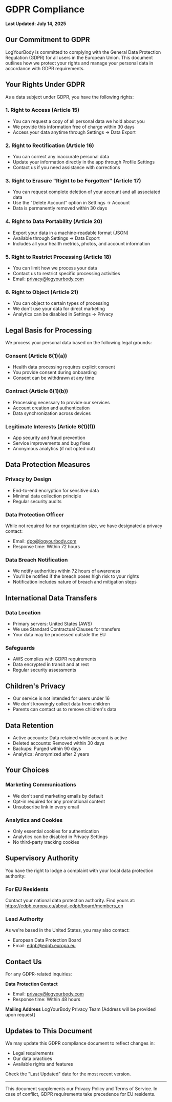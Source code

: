 # GDPR Compliance

**Last Updated: July 14, 2025**

## Our Commitment to GDPR

LogYourBody is committed to complying with the General Data Protection Regulation (GDPR) for all users in the European Union. This document outlines how we protect your rights and manage your personal data in accordance with GDPR requirements.

## Your Rights Under GDPR

As a data subject under GDPR, you have the following rights:

### 1. Right to Access (Article 15)
- You can request a copy of all personal data we hold about you
- We provide this information free of charge within 30 days
- Access your data anytime through Settings → Data Export

### 2. Right to Rectification (Article 16)
- You can correct any inaccurate personal data
- Update your information directly in the app through Profile Settings
- Contact us if you need assistance with corrections

### 3. Right to Erasure "Right to be Forgotten" (Article 17)
- You can request complete deletion of your account and all associated data
- Use the "Delete Account" option in Settings → Account
- Data is permanently removed within 30 days

### 4. Right to Data Portability (Article 20)
- Export your data in a machine-readable format (JSON)
- Available through Settings → Data Export
- Includes all your health metrics, photos, and account information

### 5. Right to Restrict Processing (Article 18)
- You can limit how we process your data
- Contact us to restrict specific processing activities
- Email: privacy@logyourbody.com

### 6. Right to Object (Article 21)
- You can object to certain types of processing
- We don't use your data for direct marketing
- Analytics can be disabled in Settings → Privacy

## Legal Basis for Processing

We process your personal data based on the following legal grounds:

### Consent (Article 6(1)(a))
- Health data processing requires explicit consent
- You provide consent during onboarding
- Consent can be withdrawn at any time

### Contract (Article 6(1)(b))
- Processing necessary to provide our services
- Account creation and authentication
- Data synchronization across devices

### Legitimate Interests (Article 6(1)(f))
- App security and fraud prevention
- Service improvements and bug fixes
- Anonymous analytics (if not opted out)

## Data Protection Measures

### Privacy by Design
- End-to-end encryption for sensitive data
- Minimal data collection principle
- Regular security audits

### Data Protection Officer
While not required for our organization size, we have designated a privacy contact:
- Email: dpo@logyourbody.com
- Response time: Within 72 hours

### Data Breach Notification
- We notify authorities within 72 hours of awareness
- You'll be notified if the breach poses high risk to your rights
- Notification includes nature of breach and mitigation steps

## International Data Transfers

### Data Location
- Primary servers: United States (AWS)
- We use Standard Contractual Clauses for transfers
- Your data may be processed outside the EU

### Safeguards
- AWS complies with GDPR requirements
- Data encrypted in transit and at rest
- Regular security assessments

## Children's Privacy

- Our service is not intended for users under 16
- We don't knowingly collect data from children
- Parents can contact us to remove children's data

## Data Retention

- Active accounts: Data retained while account is active
- Deleted accounts: Removed within 30 days
- Backups: Purged within 90 days
- Analytics: Anonymized after 2 years

## Your Choices

### Marketing Communications
- We don't send marketing emails by default
- Opt-in required for any promotional content
- Unsubscribe link in every email

### Analytics and Cookies
- Only essential cookies for authentication
- Analytics can be disabled in Privacy Settings
- No third-party tracking cookies

## Supervisory Authority

You have the right to lodge a complaint with your local data protection authority:

### For EU Residents
Contact your national data protection authority. Find yours at:
https://edpb.europa.eu/about-edpb/board/members_en

### Lead Authority
As we're based in the United States, you may also contact:
- European Data Protection Board
- Email: edpb@edpb.europa.eu

## Contact Us

For any GDPR-related inquiries:

**Data Protection Contact**
- Email: privacy@logyourbody.com
- Response time: Within 48 hours

**Mailing Address**
LogYourBody Privacy Team
[Address will be provided upon request]

## Updates to This Document

We may update this GDPR compliance document to reflect changes in:
- Legal requirements
- Our data practices
- Available rights and features

Check the "Last Updated" date for the most recent version.

---

This document supplements our Privacy Policy and Terms of Service. In case of conflict, GDPR requirements take precedence for EU residents.